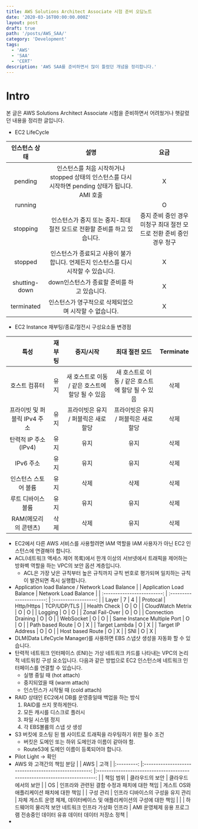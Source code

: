 ```yaml
---
title: AWS Solutions Architect Associate 시험 준비 오답노트
date: '2020-03-16T00:00:00.000Z'
layout: post
draft: true
path: '/posts/AWS_SAA/'
category: 'Development'
tags:
  - 'AWS'
  - 'SAA'
  - 'CERT'
description: 'AWS SAA를 준비하면서 많이 틀렸던 개념을 정리합니다.'
---
```


# Intro

본 글은 AWS Solutions Architect Associate 시험을 준비하면서 어려웠거나 햇갈렸던 내용을 정리한 글입니다.

- EC2 LifeCycle
  [](./instance_lifecycle.png)

| 인스턴스 상태 |                                                설명                                                |                                 요금                                 |
| :-----------: | :------------------------------------------------------------------------------------------------: | :------------------------------------------------------------------: |
|    pending    | 인스턴스를 처음 시작하거나 stopped 상태의 인스턴스를 다시 시작하면 pending 상태가 됩니다. AMI 호출 |                                  X                                   |
|    running    |                                                                                                    |                                  O                                   |
|   stopping    |              인스턴스가 중지 또는 중지-최대 절전 모드로 전환할 준비를 하고 있습니다.               | 중지 준비 중인 경우 미청구 최대 절전 모드로 전환 준비 중인 경우 청구 |
|    stopped    |        인스턴스가 종료되고 사용이 불가합니다. 언제든지 인스턴스를 다시 시작할 수 있습니다.         |                                  X                                   |
| shutting-down |                            down인스턴스가 종료할 준비를 하고 있습니다.                             |                                  X                                   |
|  terminated   |                       인스턴스가 영구적으로 삭제되었으며 시작할 수 없습니다.                       |                                  X                                   |

- EC2 Instance 재부팅/종료/절전시 구성요소들 변경점

|             특성             | 재부팅 |                    중지/시작                     |                  최대 절전 모드                  | Terminate |
| :--------------------------: | :----: | :----------------------------------------------: | :----------------------------------------------: | :-------: |
|        호스트 컴퓨터         |  유지  | 새 호스트로 이동 / 같은 호스트에 할당 될 수 있음 | 새 호스트로 이동 / 같은 호스트에 할당 될 수 있음 |   삭제    |
| 프라이빗 및 퍼블릭 IPv4 주소 |  유지  |       프라이빗은 유지 / 퍼블릭은 새로 할당       |       프라이빗은 유지 / 퍼블릭은 새로 할당       |   삭제    |
|     탄력적 IP 주소(IPv4)     |  유지  |                       유지                       |                       유지                       |   삭제    |
|          IPv6 주소           |  유지  |                       유지                       |                       유지                       |   삭제    |
|     인스턴스 스토어 볼륨     |  유지  |                       삭제                       |                       삭제                       |   삭제    |
|      루트 디바이스 볼륨      |  유지  |                       유지                       |                       유지                       |   삭제    |
|     RAM(메모리의 콘텐츠)     |  삭제  |                       삭제                       |                       유지                       |   삭제    |

- EC2에서 다른 AWS 서비스를 사용할려면 IAM 역할을 IAM 사용자가 아닌 EC2 인스턴스에 연결해야 합니다.
- ACL(네트워크 액세스 제어 목록)에서 한개 이상의 서브넷에서 트래픽을 제어하는 방화벽 역할을 하는 VPC의 보안 옵션 계층입니다.
  - ACL은 가장 낮은 규칙부터 높은 규칙까지 규칙 번호로 평가되며 일치하는 규칙이 발견되면 즉시 실행합니다.
- Application load Balance / Network Load Balance
  | | Application Load Balance | Network Load Balance |
  | :-------------------------: | :----------------------: | :------------------: |
  | Layer | 7 | 4 |
  | Protocal | Http/Https | TCP/UDP/TLS |
  | Health Check | O | O |
  | CloudWatch Metrix | O | O |
  | Logging | O | O |
  | Zonal Fail-Over | O | O |
  | Connection Draining | O | O |
  | WebSocket | O | O |
  | Same Instance Multiple Port | O | O |
  | Path based Route | O | X |
  | Target Lambda | O | X |
  | Target IP Address | O | O |
  | Host based Route | O | X |
  | SNI | O | X |
- DLM(Data LifeCycle Manager)를 사용하면 EBS 스냅샷 생성을 자동화 할 수 있습니다.
- 탄력적 네트워크 인터페이스 (ENI)는 가상 네트워크 카드를 나타내는 VPC의 논리적 네트워킹 구성 요소입니다. 다음과 같은 방법으로 EC2 인스턴스에 네트워크 인터페이스를 연결할 수 있습니다.
  - 실행 중일 때 (hot attach)
  - 중지되었을 때 (warm attach)
  - 인스턴스가 시작될 때 (cold attach)
- RAID 상태인 EC2에서 DB를 운영중일때 백업을 하는 방식
  1. RAID를 쓰지 못하게한다.
  2. 모든 캐시를 디스크로 플러시
  3. 파일 시스템 정지
  4. 각 EBS볼륨의 스냅 샷 생성
- S3 버킷에 호스팅 된 웹 사이트로 트래픽을 라우팅하기 위한 필수 조건
  - 버킷은 도메인 또는 하위 도메인과 이름이 같아야 함.
  - Route53에 도메인 이름이 등록되어야 합니다.
- Pilot Light -> 확인
- AWS 와 고객간의 책임 분담
  | | AWS | 고객 |
  |:---------: |:----------------------------------------------------: |:-------------------------------------------------------------------------: |
  | 책임 범위 | 클라우드의 보안 | 클라우드에서의 보안 |
  | OS | 인프라와 관련된 결함 수정과 패치에 대한 책임 | 게스트 OS와 애플리케이션 패치에 대한 책임 |
  | 구성 관리 | 인프라 디바이스의 구성을 유지 관리 | 자체 게스트 운영 체제, 데이터베이스 및 애플리케이션의 구성에 대한 책임 |
  | | 하드웨어의 물리적 보안 네트워크 인프라 가상화 인프라 | AMI 운영체제 응용 프로그램 전송중인 데이터 유휴 데이터 데이터 저장소 정책 |
-
